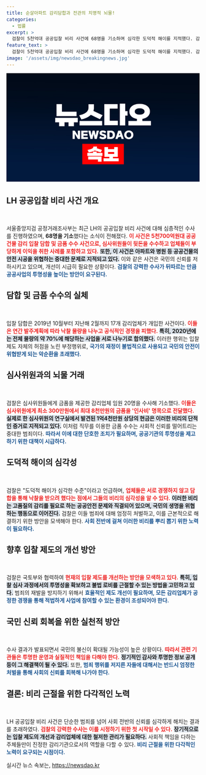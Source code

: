 ```yaml
---
title: 순살아파트 감리담합과 전관의 치명적 뇌물!
categories:
  - 법률
excerpt: >
  검찰이 5천억대 공공입찰 비리 사건에 68명을 기소하며 심각한 도덕적 해이를 지적했다. 감리업체들은 낙찰을 위해 뇌물을 주고 담합, 안전을 위협한 혐의로 재판에 넘겨졌다. 상세한内幕이 공개된다.
feature_text: >
  검찰이 5천억대 공공입찰 비리 사건에 68명을 기소하며 심각한 도덕적 해이를 지적했다. 감리업체들은 낙찰을 위해 뇌물을 주고 담합, 안전을 위협한 혐의로 재판에 넘겨졌다. 상세한内幕이 공개된다.
image: '/assets/img/newsdao_breakingnews.jpg'
---
```


<p><img src="/assets/img/newsdao_breakingnews.jpg" alt="firstkoreanews 속보" /></p>

<h2 data-ke-size="size26">LH 공공입찰 비리 사건 개요</h2>

<p data-ke-size="size16">&nbsp;</p>

<p>서울중앙지검 공정거래조사부는 최근 LH의 공공입찰 비리 사건에 대해 심층적인 수사를 진행하였으며, <strong>68명을 기소</strong>했다는 소식이 전해졌다. <b><span style="color: #ee2323;">이 사건은 5천700억원대 공공건물 감리 입찰 담합 및 금품 수수 사건으로, 심사위원들이 뒷돈을 수수하고 업체들이 부당하게 이익을 취한 사례를 포함하고 있다.</span></b> <b><span style="background-color: #21538527;">또한, 이 사건은 아파트와 병원 등 공공건물의 안전 시공을 위협하는 중대한 문제로 지적되고 있다.</span></b> 이와 같은 사건은 국민의 신뢰를 저하시키고 있으며, 개선이 시급히 필요한 상황이다. <b><span style="color: #1a5490;">검찰의 강력한 수사가 뒤따르는 만큼 공공사업의 투명성을 높이는 방안이 요구된다.</span></b></p>

<h2 data-ke-size="size26">담합 및 금품 수수의 실체</h2>

<p data-ke-size="size16">&nbsp;</p>

<p>입찰 담합은 2019년 10월부터 지난해 2월까지 17개 감리업체가 개입한 사건이다. <b><span style="color: #ee2323;">이들은 연간 발주계획에 따라 낙찰 물량을 나누고 공식적인 경쟁을 피했다.</span></b> <b><span style="background-color: #21538527;">특히, 2020년에는 전체 물량의 약 70%에 해당하는 사업을 서로 나누기로 합의했다.</span></b> 이러한 행위는 입찰 제도 자체의 허점을 노린 부정행위로, <b><span style="color: #1a5490;">국가의 재정이 불법적으로 사용되고 국민의 안전이 위협받게 되는 악순환을 초래했다.</span></b></p>

<h2 data-ke-size="size26">심사위원과의 뇌물 거래</h2>

<p data-ke-size="size16">&nbsp;</p>

<p>검찰은 심사위원들에게 금품을 제공한 감리업체 임원 20명을 수사해 기소했다. <b><span style="color: #ee2323;">이들은 심사위원에게 최소 300만원에서 최대 8천만원의 금품을 '인사비' 명목으로 전달했다.</span></b> <b><span style="background-color: #21538527;">실제로 한 심사위원의 연구실에서 발견된 1억4천만원 상당의 현금은 이러한 비리의 단적인 증거로 지적되고 있다.</span></b> 이처럼 직무를 이용한 금품 수수는 사회적 신뢰를 떨어트리는 중대한 범죄이다. <b><span style="color: #1a5490;">따라서 이에 대한 단호한 조치가 필요하며, 공공기관의 투명성을 제고하기 위한 대책이 시급하다.</span></b></p>

<h2 data-ke-size="size26">도덕적 해이의 심각성</h2>

<p data-ke-size="size16">&nbsp;</p>

<p>검찰은 "도덕적 해이가 심각한 수준"이라고 언급하며, <b><span style="color: #ee2323;">업체들은 서로 경쟁하지 않고 담합을 통해 낙찰을 받으려 했다는 점에서 그들의 비리의 심각성을 알 수 있다.</span></b> <b><span style="background-color: #21538527;">이러한 비리는 고품질의 감리를 필요로 하는 공공안전 문제와 직결되어 있으며, 국민의 생명을 위협하는 행동으로 이어진다.</span></b> 검찰은 이들 범죄에 대해 엄정히 처벌하고, 이를 근본적으로 해결하기 위한 방안을 모색해야 한다. <b><span style="color: #1a5490;">사회 전반에 걸쳐 이러한 비리를 뿌리 뽑기 위한 노력이 필요하다.</span></b></p>

<h2 data-ke-size="size26">향후 입찰 제도의 개선 방안</h2>

<p data-ke-size="size16">&nbsp;</p>

<p>검찰은 국토부와 협력하여 <b><span style="color: #ee2323;">현재의 입찰 제도를 개선하는 방안을 모색하고 있다.</span></b> <b><span style="background-color: #21538527;">특히, 입찰 심사 과정에서의 투명성을 확보하고 불법 로비를 근절할 수 있는 방법을 고민하고 있다.</span></b> 범죄의 재발을 방지하기 위해서 <b><span style="color: #1a5490;">효율적인 제도 개선이 필요하며, 모든 감리업체가 공정한 경쟁을 통해 적법하게 사업에 참여할 수 있는 환경이 조성되어야 한다.</span></b></p>

<h2 data-ke-size="size26">국민 신뢰 회복을 위한 실천적 방안</h2>

<p data-ke-size="size16">&nbsp;</p>

<p>수사 결과가 발표되면서 국민의 불신이 확대될 가능성이 높은 상황이다. <b><span style="color: #ee2323;">따라서 관련 기관들은 투명한 운영과 실질적인 책임을 다해야 한다.</span></b> <b><span style="background-color: #21538527;">정기적인 감사와 투명한 정보 공개 등이 그 해결책이 될 수 있다.</span></b> 또한, <b><span style="color: #1a5490;">범죄 행위를 저지른 자들에 대해서는 반드시 엄정한 처벌을 통해 사회의 신뢰를 회복해 나가야 한다.</span></b></p>

<h2 data-ke-size="size26">결론: 비리 근절을 위한 다각적인 노력</h2>

<p data-ke-size="size16">&nbsp;</p>

<p>LH 공공입찰 비리 사건은 단순한 범죄를 넘어 사회 전반의 신뢰를 심각하게 해치는 결과를 초래하였다. <b><span style="color: #ee2323;">검찰의 강력한 수사는 이를 시정하기 위한 첫 시작일 수 있다.</span></b> <b><span style="background-color: #21538527;">장기적으로는 입찰 제도의 개선과 감리업체에 대한 철저한 관리가 필요하다.</span></b> 사회적 책임을 다하는 주체들만이 진정한 감리기관으로서의 역할을 다할 수 있다. <b><span style="color: #1a5490;">비리 근절을 위한 다각적인 노력이 요구되는 시점이다.</span></b></p>
실시간 뉴스 속보는, <a href="https://newsdao.kr" rel="dofollow">https://newsdao.kr</a>


